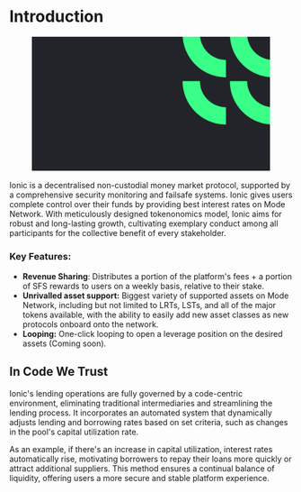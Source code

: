 # Introduction

<figure><img src="../.gitbook/assets/bababan.png" alt=""><figcaption></figcaption></figure>

Ionic is a decentralised non-custodial money market protocol, supported by a comprehensive security monitoring and failsafe systems. Ionic gives users complete control over their funds by providing best interest rates on Mode Network. With meticulously designed tokenonomics model, Ionic aims for robust and long-lasting growth, cultivating exemplary conduct among all participants for the collective benefit of every stakeholder.

### Key Features:

* **Revenue Sharing**: Distributes a portion of the platform's fees + a portion of SFS rewards to users on a weekly basis, relative to their stake.&#x20;
* **Unrivalled asset support:** Biggest variety of supported assets on Mode Network, including but not limited to LRTs, LSTs, and all of the major tokens available, with the ability to easily add new asset classes as new protocols onboard onto the network.
* **Looping:** One-click looping to open a leverage position on the desired assets (Coming soon).

## In Code We Trust

Ionic's lending operations are fully governed by a code-centric environment, eliminating traditional intermediaries and streamlining the lending process. It incorporates an automated system that dynamically adjusts lending and borrowing rates based on set criteria, such as changes in the pool's capital utilization rate.&#x20;

As an example, if there's an increase in capital utilization, interest rates automatically rise, motivating borrowers to repay their loans more quickly or attract additional suppliers. This method ensures a continual balance of liquidity, offering users a more secure and stable platform experience.
